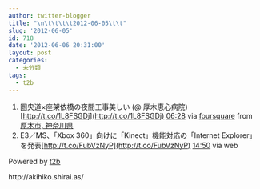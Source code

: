 ```yaml
---
author: twitter-blogger
title: "\n\t\t\t\t2012-06-05\t\t"
slug: '2012-06-05'
id: 718
date: '2012-06-06 20:31:00'
layout: post
categories:
  - 未分類
tags:
  - t2b
---
```


<div xmlns:georss="http://www.georss.org/georss">

1.  <span><span>圏央道×座架依橋の夜間工事美しい (@ 厚木恵心病院) [http://t.co/1L8FSGDj](http://t.co/1L8FSGDj)</span> <span>[<span>06:28</span>](http://twitter.com/o_ob/status/210060595507113984) <span>via [foursquare](http://foursquare.com)</span> from [厚木市, 神奈川県<span></span>](http://maps.google.com/maps?q=35.49941713,139.36110556)</span></span>
2.  <span><span>E3／MS、「Xbox 360」向けに「Kinect」機能対応の「Internet Explorer」を発表[http://t.co/FubVzNyP](http://t.co/FubVzNyP)</span> <span>[<span>14:50</span>](http://twitter.com/o_ob/status/210186908918235136) <span>via web</span></span></span>

</div>

Powered by [t2b](http://t2b.utilz.jp/)

<div>http://akihiko.shirai.as/</div>